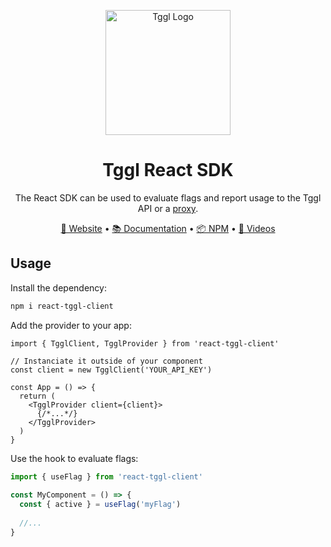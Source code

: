 <p align="center">
  <picture>
    <source media="(prefers-color-scheme: dark)" srcset="https://tggl.io/tggl-io-logo-white.svg">
    <img align="center" alt="Tggl Logo" src="https://tggl.io/tggl-io-logo-black.svg" width="200rem" />
  </picture>
</p>

<h1 align="center">Tggl React SDK</h1>

<p align="center">
  The React SDK can be used to evaluate flags and report usage to the Tggl API or a <a href="https://tggl.io/developers/evaluating-flags/tggl-proxy">proxy</a>.
</p>

<p align="center">
  <a href="https://tggl.io/">🔗 Website</a>
  •
  <a href="https://tggl.io/developers/sdks/react">📚 Documentation</a>
  •
  <a href="https://www.npmjs.com/package/react-tggl-client">📦 NPM</a>
  •
  <a href="https://www.youtube.com/@Tggl-io">🎥 Videos</a>
</p>

## Usage

Install the dependency:

```bash
npm i react-tggl-client
```

Add the provider to your app:

```tsx
import { TgglClient, TgglProvider } from 'react-tggl-client'

// Instanciate it outside of your component
const client = new TgglClient('YOUR_API_KEY')

const App = () => {
  return (
    <TgglProvider client={client}>
      {/*...*/}
    </TgglProvider>
  )
}

```

Use the hook to evaluate flags:

```typescript
import { useFlag } from 'react-tggl-client'
 
const MyComponent = () => {
  const { active } = useFlag('myFlag')
 
  //...
}
```
